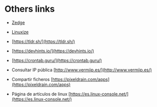 # Others links

- [Zedge](https://www.zedge.net/ringtones)

- [Linuxize](https://linuxize.com)

- [https://tldr.sh/](https://tldr.sh/)

- [https://devhints.io/](https://devhints.io/)

- [https://crontab.guru/](https://crontab.guru/)

- Consultar IP pública [http://www.vermiip.es/](http://www.vermiip.es/)

- Compartir ficheros [https://pixeldrain.com/apps](https://pixeldrain.com/apps)

- Página de artículos de linux [https://es.linux-console.net/](https://es.linux-console.net/)

